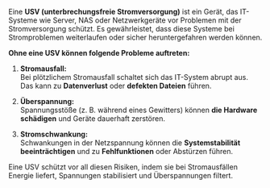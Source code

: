 
Eine **USV (unterbrechungsfreie Stromversorgung)** ist ein Gerät, das IT-Systeme wie Server, NAS oder Netzwerkgeräte vor Problemen mit der Stromversorgung schützt. Es gewährleistet, dass diese Systeme bei Stromproblemen weiterlaufen oder sicher heruntergefahren werden können.

**Ohne eine USV können folgende Probleme auftreten:**

1. **Stromausfall:**  
   Bei plötzlichem Stromausfall schaltet sich das IT-System abrupt aus. Das kann zu **Datenverlust** oder **defekten Dateien** führen.

2. **Überspannung:**  
   Spannungsstöße (z. B. während eines Gewitters) können **die Hardware schädigen** und Geräte dauerhaft zerstören.

3. **Stromschwankung:**  
   Schwankungen in der Netzspannung können die **Systemstabilität beeinträchtigen** und zu **Fehlfunktionen** oder Abstürzen führen.

Eine USV schützt vor all diesen Risiken, indem sie bei Stromausfällen Energie liefert, Spannungen stabilisiert und Überspannungen filtert. 